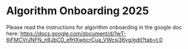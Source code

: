 # Algorithm Onboarding 2025

Please read the instructions for algorithm onboarding in the google doc here: https://docs.google.com/document/d/1wT-6jFMCVrJNFN_n9JbCD_efHXwbcrCua_VWcsj36yg/edit?tab=t.0

